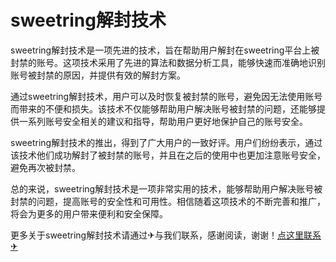 # sweetring解封技术

sweetring解封技术是一项先进的技术，旨在帮助用户解封在sweetring平台上被封禁的账号。这项技术采用了先进的算法和数据分析工具，能够快速而准确地识别账号被封禁的原因，并提供有效的解封方案。

通过sweetring解封技术，用户可以及时恢复被封禁的账号，避免因无法使用账号而带来的不便和损失。该技术不仅能够帮助用户解决账号被封禁的问题，还能够提供一系列账号安全相关的建议和指导，帮助用户更好地保护自己的账号安全。

sweetring解封技术的推出，得到了广大用户的一致好评。用户们纷纷表示，通过该技术他们成功解封了被封禁的账号，并且在之后的使用中也更加注意账号安全，避免再次被封禁。

总的来说，sweetring解封技术是一项非常实用的技术，能够帮助用户解决账号被封禁的问题，提高账号的安全性和可用性。相信随着这项技术的不断完善和推广，将会为更多的用户带来便利和安全保障。

更多关于sweetring解封技术请通过✈与我们联系，感谢阅读，谢谢！[点这里联系✈](https://ww.k02.cc)